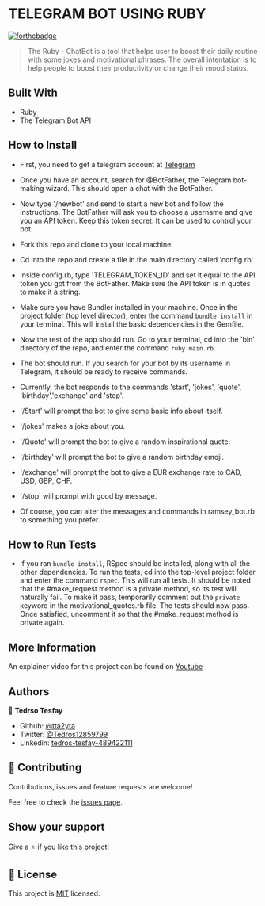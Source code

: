 # TELEGRAM BOT USING RUBY


[![forthebadge](https://forthebadge.com/images/badges/made-with-ruby.svg)](https://forthebadge.com)

> The Ruby - ChatBot is a tool that helps user to boost their daily routine with some jokes and motivational phrases. The overall intentation is to help people to boost their productivity or change their mood status.

## Built With

- Ruby
- The Telegram Bot API

## How to Install
- First, you need to get a telegram account at [Telegram](https://web.telegram.org)
- Once you have an account, search for @BotFather, the Telegram bot-making wizard. This should open a chat with the BotFather.
- Now type '/newbot' and send to start a new bot and follow the instructions. The BotFather will ask you to choose a username and give you an API token. Keep this token secret. It can be used to control your bot.
- Fork this repo and clone to your local machine.
- Cd into the repo and create a file in the main directory called 'config.rb'
- Inside config.rb, type 'TELEGRAM_TOKEN_ID' and set it equal to the API token you got from the BotFather. Make sure the API token is in quotes to make it a string.

- Make sure you have Bundler installed in your machine. Once in the project folder (top level director), enter the command `bundle install` in your terminal. This will install the basic dependencies in the Gemfile.

- Now the rest of the app should run. Go to your terminal, cd into the 'bin' directory of the repo, and enter the command `ruby main.rb`.

- The bot should run. If you search for your bot by its username in Telegram, it should be ready to receive commands. 

- Currently, the bot responds to the commands 'start', 'jokes', 'quote', 'birthday','exchange' and 'stop'. 

- '/Start' will prompt the bot to give some basic info about itself.

- '/jokes' makes a joke about you.

- '/Quote' will prompt the bot to give a random inspirational quote.

- '/birthday' will prompt the bot to give a random birthday emoji.

- '/exchange' will prompt the bot to give a EUR exchange rate to CAD, USD, GBP, CHF.

- '/stop' will prompt with good by message.

- Of course, you can alter the messages and commands in ramsey_bot.rb to something you prefer.


## How to Run Tests

- If you ran `bundle install`, RSpec should be installed, along with all the other dependencies. To run the tests, cd into the top-level project folder and enter the command `rspec`. This will run all tests. It should be noted that the #make_request method is a private method, so its test will naturally fail. To make it pass, temporarily comment out the `private` keyword in the motivational_quotes.rb file. The tests should now pass. Once satisfied, uncomment it so that the #make_request method is private again.

## More Information

An explainer video for this project can be found on [Youtube](https://youtu.be/6JMy82_KKNQ)

## Authors

👤 **Tedrso Tesfay**

- Github: [@tta2yta](https://github.com/tta2yta)
- Twitter: [@Tedros12859799](https://twitter.com/Tedros12859799)
- Linkedin: [tedros-tesfay-489422111](https://www.linkedin.com/in/tedros-tesfay-489422111/)


## 🤝 Contributing

Contributions, issues and feature requests are welcome!

Feel free to check the [issues page](issues/).

## Show your support

Give a ⭐️ if you like this project!

## 📝 License

This project is [MIT](lic.url) licensed.
